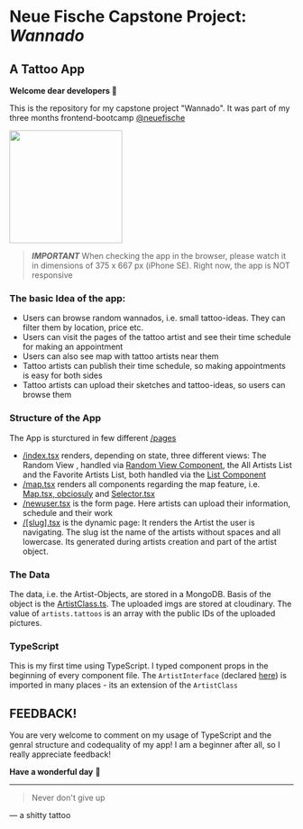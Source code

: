 # Neue Fische Capstone Project: ***Wannado***

## A Tattoo App

**Welcome dear developers 👾** 

This is the repository for my capstone project "Wannado". 
It was part of my three months frontend-bootcamp [@neuefische](https://www.neuefische.de/)

<img src=https://user-images.githubusercontent.com/115539625/207014840-a93ede10-dd86-4268-9afd-15ad24b5bb92.JPG width="200">

>***IMPORTANT*** When checking the app in the browser, please watch it in dimensions of 375 x 667 px (iPhone SE). Right now, the app is NOT responsive

### The basic Idea of the app:
- Users can browse random wannados, i.e. small tattoo-ideas. They can filter them by location, price etc.
- Users can visit the pages of the tattoo artist and see their time schedule for making an appointment
- Users can also see map with tattoo artists near them
- Tattoo artists can publish their time schedule, so making appointments is easy for both sides
- Tattoo artists can upload their sketches and tattoo-ideas, so users can browse them

### Structure of the App
 The App is sturctured in few different [/pages](https://github.com/onebarloop/capstone-project/tree/main/pages)
  - [/index.tsx](https://github.com/onebarloop/capstone-project/blob/main/pages/index.tsx) renders, depending on state, three different views: The Random View , handled via [Random View Component](https://github.com/onebarloop/capstone-project/blob/main/components/RandomView.tsx), the All Artists List and the Favorite Artists List, both handled via the [List Component](https://github.com/onebarloop/capstone-project/blob/main/components/List.tsx)
  - [/map.tsx](https://github.com/onebarloop/capstone-project/blob/main/pages/map.tsx) renders all components regarding the map feature, i.e. [Map.tsx, obciosuly](https://github.com/onebarloop/capstone-project/blob/main/components/Map.tsx) and [Selector.tsx](https://github.com/onebarloop/capstone-project/blob/main/components/Selector.tsx)
  - [/newuser.tsx](https://github.com/onebarloop/capstone-project/blob/main/pages/newuser.tsx) is the form page. Here artists can upload their information, schedule and their work
  - [/[slug].tsx](https://github.com/onebarloop/capstone-project/blob/main/pages/%5Bslug%5D.tsx) is the dynamic page: It renders the Artist the user is navigating. The slug ist the name of the artists without spaces and all lowercase. Its generated during artists creation and part of the artist object.

### The Data
The data, i.e. the Artist-Objects, are stored in a MongoDB. Basis of the object is the [ArtistClass.ts](https://github.com/onebarloop/capstone-project/blob/main/lib/ArtistClass.ts). 
The uploaded imgs are stored at cloudinary. The value of `artists.tattoos` is an array with the public IDs of the uploaded pictures.

### TypeScript
This is my first time using TypeScript. I typed component props in the beginning of every component file. The `ArtistInterface` (declared [here](https://github.com/onebarloop/capstone-project/blob/main/lib/ArtistClass.ts)) is imported in many places - its an extension of the `ArtistClass` 

## FEEDBACK!
You are very welcome to comment on my usage of TypeScript and the genral structure and codequality of my app! I am a beginner after all, so I really appreciate feedback!

**Have a wonderful day** 🦄

---
> Never don't give up

— a shitty tattoo
